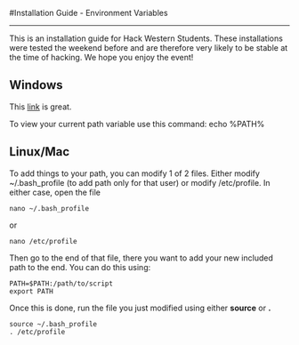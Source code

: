 #Installation Guide - Environment Variables
***
This is an installation guide for Hack Western Students. These installations were tested the weekend before and are therefore very likely to be stable at the time of hacking. We hope you enjoy the event!

## Windows
This [link](http://www.computerhope.com/issues/ch000549.htm) is great.

To view your current path variable use this command:
	echo %PATH%

## Linux/Mac
To add things to your path, you can modify 1 of 2 files. Either modify ~/.bash_profile (to add path only for that user) or modify /etc/profile. In either case, open the file
```
nano ~/.bash_profile
```
or
```
nano /etc/profile
```
Then go to the end of that file, there you want to add your new included path to the end. You can do this using:
```
PATH=$PATH:/path/to/script
export PATH
```
Once this is done, run the file you just modified using either **source** or **.**
```
source ~/.bash_profile
. /etc/profile
```
